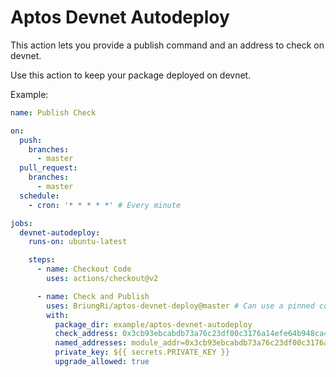 # Aptos Devnet Autodeploy

This action lets you provide a publish command and an address to check on devnet.

Use this action to keep your package deployed on devnet.

Example:

```yaml
name: Publish Check

on:
  push:
    branches:
      - master
  pull_request:
    branches:
      - master
  schedule:
    - cron: '* * * * *' # Every minute

jobs:
  devnet-autodeploy:
    runs-on: ubuntu-latest

    steps:
      - name: Checkout Code
        uses: actions/checkout@v2

      - name: Check and Publish
        uses: BriungRi/aptos-devnet-deploy@master # Can use a pinned commit hash
        with:
          package_dir: example/aptos-devnet-autodeploy
          check_address: 0x3cb93ebcabdb73a76c23df00c3176a14efe64b948ca4b319f88561068e77df2d
          named_addresses: module_addr=0x3cb93ebcabdb73a76c23df00c3176a14efe64b948ca4b319f88561068e77df2d
          private_key: ${{ secrets.PRIVATE_KEY }}
          upgrade_allowed: true

```
